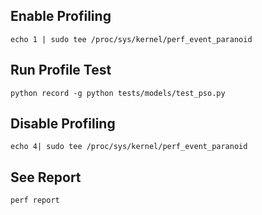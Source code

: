## Enable Profiling

```
echo 1 | sudo tee /proc/sys/kernel/perf_event_paranoid
```

## Run Profile Test

```
python record -g python tests/models/test_pso.py
```

## Disable Profiling

```
echo 4| sudo tee /proc/sys/kernel/perf_event_paranoid
```

## See Report

```
perf report
```
